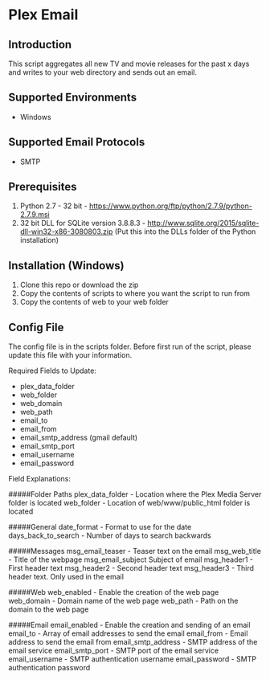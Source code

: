 Plex Email
==========

## Introduction
This script aggregates all new TV and movie releases for the past x days and writes to your web directory and sends out an email.

## Supported Environments
* Windows

## Supported Email Protocols
* SMTP

## Prerequisites

1. Python 2.7 - 32 bit - https://www.python.org/ftp/python/2.7.9/python-2.7.9.msi
2. 32 bit DLL for SQLite version 3.8.8.3 - http://www.sqlite.org/2015/sqlite-dll-win32-x86-3080803.zip (Put this into the DLLs folder of the Python installation)


## Installation (Windows)

1. Clone this repo or download the zip
2. Copy the contents of scripts to where you want the script to run from
3. Copy the contents of web to your web folder

## Config File

The config file is in the scripts folder.  Before first run of the script, please update this file with your information.

Required Fields to Update:

* plex_data_folder
* web_folder
* web_domain
* web_path
* email_to
* email_from
* email_smtp_address (gmail default)
* email_smtp_port
* email_username
* email_password

Field Explanations:

#####Folder Paths
plex_data_folder - Location where the Plex Media Server folder is located
web_folder - Location of web/www/public_html folder is located

#####General
date_format - Format to use for the date
days_back_to_search - Number of days to search backwards

#####Messages
msg_email_teaser - Teaser text on the email
msg_web_title - Title of the webpage
msg_email_subject Subject of email
msg_header1 - First header text
msg_header2 - Second header text
msg_header3 - Third header text.  Only used in the email

#####Web
web_enabled - Enable the creation of the web page
web_domain - Domain name of the web page
web_path - Path on the domain to the web page

#####Email
email_enabled - Enable the creation and sending of an email
email_to - Array of email addresses to send the email
email_from - Email address to send the email from
email_smtp_address - SMTP address of the email service
email_smtp_port - SMTP port of the email service
email_username - SMTP authentication username
email_password - SMTP authentication password